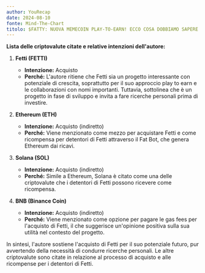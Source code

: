 ```yaml
---
author: YouRecap
date: 2024-08-10
fonte: Mind-The-Chart 
titolo: $FATTY: NUOVA MEMECOIN PLAY-TO-EARN! ECCO COSA DOBBIAMO SAPERE!
---
```


**Lista delle criptovalute citate e relative intenzioni dell'autore:**

1. **Fetti (FETTI)**
   - **Intenzione:** Acquisto
   - **Perché:** L'autore ritiene che Fetti sia un progetto interessante con potenziale di crescita, soprattutto per il suo approccio play to earn e le collaborazioni con nomi importanti. Tuttavia, sottolinea che è un progetto in fase di sviluppo e invita a fare ricerche personali prima di investire.

2. **Ethereum (ETH)**
   - **Intenzione:** Acquisto (indiretto)
   - **Perché:** Viene menzionato come mezzo per acquistare Fetti e come ricompensa per detentori di Fetti attraverso il Fat Bot, che genera Ethereum dai ricavi.

3. **Solana (SOL)**
   - **Intenzione:** Acquisto (indiretto)
   - **Perché:** Simile a Ethereum, Solana è citato come una delle criptovalute che i detentori di Fetti possono ricevere come ricompensa.

4. **BNB (Binance Coin)**
   - **Intenzione:** Acquisto (indiretto)
   - **Perché:** Viene menzionato come opzione per pagare le gas fees per l'acquisto di Fetti, il che suggerisce un'opinione positiva sulla sua utilità nel contesto del progetto.

In sintesi, l'autore sostiene l'acquisto di Fetti per il suo potenziale futuro, pur avvertendo della necessità di condurre ricerche personali. Le altre criptovalute sono citate in relazione al processo di acquisto e alle ricompense per i detentori di Fetti.
